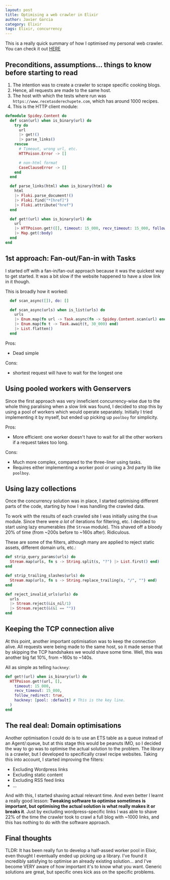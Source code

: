 ```yaml
---
layout: post
title: Optimising a web crawler in Elixir
author: Javier Garcia
category: Elixir
tags: Elixir, concurrency
---
```


This is a really quick summary of how I optimised my personal web crawler. You
can check it out [HERE](https://github.com/Manzanit0/spidey)

## Preconditions, assumptions... things to know before starting to read

1. The intention was to create a crawler to scrape specific cooking blogs.
2. Hence, all requests are made to the same host.
3. The host with which the tests where run was
   `https://www.recetasderechupete.com`, which has around 1000 recipes.
4. This is the HTTP client module:

```elixir
defmodule Spidey.Content do
  def scan(url) when is_binary(url) do
    try do
      url
      |> get!()
      |> parse_links()
    rescue
      # Timeout, wrong url, etc.
      HTTPoison.Error -> []

      # non-html format
      CaseClauseError -> []
    end
  end

  def parse_links(html) when is_binary(html) do
    html
    |> Floki.parse_document!()
    |> Floki.find("*[href]")
    |> Floki.attribute("href")
  end

  def get!(url) when is_binary(url) do
    url
    |> HTTPoison.get!([], timeout: 15_000, recv_timeout: 15_000, follow_redirect: true)
    |> Map.get(:body)
  end
end
```

## 1st approach: Fan-out/Fan-in with Tasks

I started off with a fan-in/fan-out approach because it was the quickest way to
get started. It was a bit slow if the website happened to have a slow link in
it though.

This is broadly how it worked:

```elixir
  def scan_async([]), do: []

  def scan_async(urls) when is_list(urls) do
    urls
    |> Enum.map(fn url -> Task.async(fn -> Spidey.Content.scan(url) end) end)
    |> Enum.map(fn t -> Task.await(t, 30_000) end)
    |> List.flatten()
  end
```

Pros:

- Dead simple


Cons:

- shortest request will have to wait for the longest one


## Using pooled workers with Genservers

Since the first approach was very inneficient concurrency-wise due to the whole
thing paralising when a slow link was found, I decided to stop this by using a
pool of workers which would operate separately. Initially I tried implementing
it by myself, but ended up picking up `poolboy` for simplicity.

Pros:

- More efficient: one worker doesn't have to wait for all the other workers if
  a request takes too long.


Cons:

- Much more complex, compared to the three-liner using tasks.
- Requires either implementing a worker pool or using a 3rd party lib like `poolboy`.


## Using lazy collections

Once the concurrency solution was in place, I started optimising different
parts of the code, starting by how I was handling the crawled data.

To work with the results of each crawled site I was initially using the `Enum`
module. Since there were _a lot_ of iterations for filtering, etc. I decided to
start using lazy enumerables (the `Stream` module). This shaved off a bloody
20% of time (from ~200s before to ~160s after). Ridiculous.

These are some of the filters, although many are applied to reject static
assets, different domain urls, etc.:

```elixir
def strip_query_params(urls) do
  Stream.map(urls, fn s -> String.split(s, "?") |> List.first() end)
end

def strip_trailing_slashes(urls) do
  Stream.map(urls, fn s -> String.replace_trailing(s, "/", "") end)
end

def reject_invalid_urls(urls) do
  urls
  |> Stream.reject(&is_nil/1)
  |> Stream.reject(&(&1 == ""))
end
```

## Keeping the TCP connection alive

At this point, another important optimisation was to keep the connection alive.
All requests were being made to the same host, so it made sense that by
skipping the TCP handshakes we would shave some time. Well, this was another
big fat 10%, from ~160s to ~140s.

All as simple as telling `hackney`:

```elixir
def get!(url) when is_binary(url) do
  HTTPoison.get!(url, [],
    timeout: 15_000,
    recv_timeout: 15_000,
    follow_redirect: true,
    hackney: [pool: :default] # This is the key line.
  )
end
```

## The real deal: Domain optimisations

Another optimisation I could do is to use an ETS table as a queue instead of an
Agent/:queue, but at this stage this would be peanuts IMO, so I decided the way
to go was to optimise the actual solution to the problem. The library is a
crawler, but I developed to specifically crawl recipe websites. Taking this
into account, I started improving the filters:

- Excluding Wordpress links
- Excluding static content
- Excluding RSS feed links
- ...

And with this, I started shaving actual relevant time. And even better I learnt
a really good lesson: **Tweaking software to optimise sometimes is important,
but optimising the actual solution is what really makes it or breaks it**. Just
by excluding wordpress-specific links I was able to shave 22% of the time the
crawler took to crawl a full blog with ~1000 links, and this has nothing to do
with the software approach.

## Final thoughts

TLDR: It has been really fun to develop a half-assed worker pool in Elixir,
even thought I eventually ended up picking up a library. I've found it
incredibly satisfying to optimise an already existing solution... and I've
become VERY aware of how important it's to know what you want. Generic
solutions are great, but specific ones kick ass on the specific problems.
